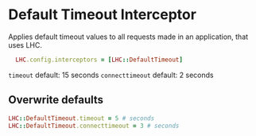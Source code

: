 # Default Timeout Interceptor

Applies default timeout values to all requests made in an application, that uses LHC.

```ruby
  LHC.config.interceptors = [LHC::DefaultTimeout]
```

`timeout` default: 15 seconds
`connecttimeout` default: 2 seconds

## Overwrite defaults

```ruby
LHC::DefaultTimeout.timeout = 5 # seconds
LHC::DefaultTimeout.connecttimeout = 3 # seconds
```
